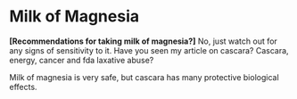 # Milk of Magnesia

**[Recommendations for taking milk of magnesia?]**
No, just watch out for any signs of sensitivity to it. Have you seen my article on cascara? Cascara, energy, cancer and fda laxative abuse?

Milk of magnesia is very safe, but cascara has many protective biological effects.